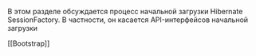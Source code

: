 В этом разделе обсуждается процесс начальной загрузки Hibernate SessionFactory. В частности, он касается API-интерфейсов начальной загрузки

[[Bootstrap]]
